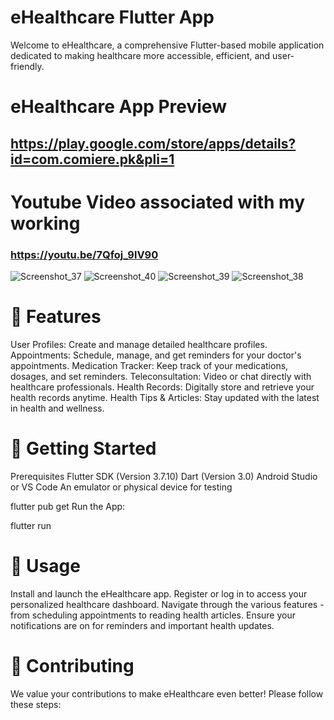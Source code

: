 # eHealthcare Flutter App
Welcome to eHealthcare, a comprehensive Flutter-based mobile application dedicated to making healthcare more accessible, efficient, and user-friendly.

# eHealthcare App Preview

## https://play.google.com/store/apps/details?id=com.comiere.pk&pli=1


# Youtube Video associated with my working
### https://youtu.be/7Qfoj_9lV90


![Screenshot_37](https://github.com/stuartgregorysharpe/eHealthCare.MobileApp.using.Flutter/assets/137684294/b16b5c55-02b1-4e41-b833-7e7f5e31da9e)
![Screenshot_40](https://github.com/stuartgregorysharpe/eHealthCare.MobileApp.using.Flutter/assets/137684294/b7397675-2c1e-46a5-8d0e-bfab842d2e2f)
![Screenshot_39](https://github.com/stuartgregorysharpe/eHealthCare.MobileApp.using.Flutter/assets/137684294/d0cf36e7-062a-480f-8ee5-12aa5a5cc120)
![Screenshot_38](https://github.com/stuartgregorysharpe/eHealthCare.MobileApp.using.Flutter/assets/137684294/50f8f843-2000-45b6-a37e-14553845a3e5)

# 🌟 Features
User Profiles: Create and manage detailed healthcare profiles.
Appointments: Schedule, manage, and get reminders for your doctor's appointments.
Medication Tracker: Keep track of your medications, dosages, and set reminders.
Teleconsultation: Video or chat directly with healthcare professionals.
Health Records: Digitally store and retrieve your health records anytime.
Health Tips & Articles: Stay updated with the latest in health and wellness.

# 🚀 Getting Started
Prerequisites
Flutter SDK (Version 3.7.10)
Dart (Version 3.0)
Android Studio or VS Code
An emulator or physical device for testing

flutter pub get
Run the App:

flutter run

# 📖 Usage
Install and launch the eHealthcare app.
Register or log in to access your personalized healthcare dashboard.
Navigate through the various features - from scheduling appointments to reading health articles.
Ensure your notifications are on for reminders and important health updates.

# 🤝 Contributing
We value your contributions to make eHealthcare even better! Please follow these steps:






